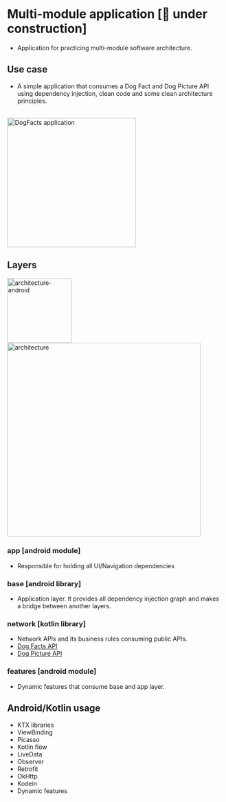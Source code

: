 
# Multi-module application [🚧 **under construction**] 
- Application for practicing multi-module software architecture.    

## Use case 
- A simple application that consumes a Dog Fact and Dog Picture API using dependency injection, clean code and some clean architecture principles.    
<br />    
<img src="https://i.ibb.co/BPhvJV0/Capturar.jpg" alt="DogFacts application" border="0" width="300" />


## Layers 

<img src="https://i.ibb.co/T2sZ5Xy/architecture-android.jpg" alt="architecture-android"  width="150" border="0"/>    
<img src="https://i.ibb.co/FY4S6gw/architecture.jpg" alt="architecture" width="450" border="0"/> 
   
### app [android module]
- Responsible for holding all UI/Navigation dependencies    
### base [android library]  
- Application layer. It provides all dependency injection graph and makes a bridge between another layers.    
### network [kotlin library]
- Network APIs and its business rules consuming public APIs.
- <a href="https://github.com/DukeNgn/Dog-facts-API" target="_blank">Dog Facts API</a>
- <a href="https://github.com/ElliottLandsborough/dog-ceo-api" target="_blank">Dog Picture API</a>
### features [android module]
- Dynamic features that consume base and app layer.    
 
## Android/Kotlin usage    
- KTX libraries    
- ViewBinding    
- Picasso    
- Kotlin flow    
- LiveData    
- Observer    
- Retrofit    
- OkHttp    
- Kodein    
- Dynamic features